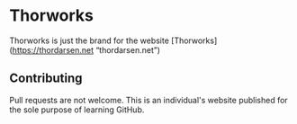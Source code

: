 # Thorworks

Thorworks is just the brand for the website [Thorworks] (https://thordarsen.net “thordarsen.net”)

## Contributing

Pull requests are not welcome. This is an individual's website published for the sole purpose of learning GitHub.
